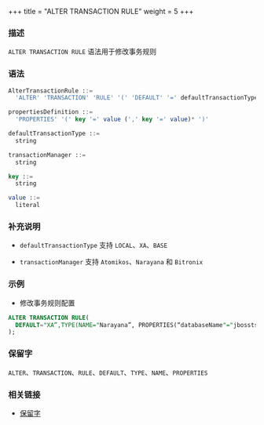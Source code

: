 +++
title = "ALTER TRANSACTION RULE"
weight = 5
+++

### 描述

`ALTER TRANSACTION RULE` 语法用于修改事务规则

### 语法

```sql
AlterTransactionRule ::=
  'ALTER' 'TRANSACTION' 'RULE' '(' 'DEFAULT' '=' defaultTransactionType ',' 'TYPE' '(' 'NAME' '=' transactionManager ',' propertiesDefinition ')' ')'

propertiesDefinition ::=
  'PROPERTIES' '(' key '=' value (',' key '=' value)* ')'

defaultTransactionType ::=
  string

transactionManager ::=
  string

key ::=
  string

value ::=
  literal
```

### 补充说明

- `defaultTransactionType` 支持 `LOCAL`、`XA`、`BASE`

- `transactionManager` 支持  `Atomikos`、`Narayana` 和 `Bitronix`

### 示例

- 修改事务规则配置

```sql
ALTER TRANSACTION RULE(
  DEFAULT="XA”,TYPE(NAME="Narayana”, PROPERTIES(“databaseName"="jbossts”,“host"="127.0.0.1”))
);
```

### 保留字

`ALTER`、`TRANSACTION`、`RULE`、`DEFAULT`、`TYPE`、`NAME`、`PROPERTIES`

### 相关链接

- [保留字](/cn/reference/distsql/syntax/reserved-word/)